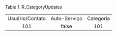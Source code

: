 <div id="d541898e1" class="table">

<div class="table-title">

Table 1. R\_CategoryUpdates

</div>

<div class="table-contents">

|                 |              |           |
| :-------------: | :----------: | :-------: |
| Usuário/Contato | Auto-Serviço | Categoria |
|       101       |    false     |    101    |

</div>

</div>
